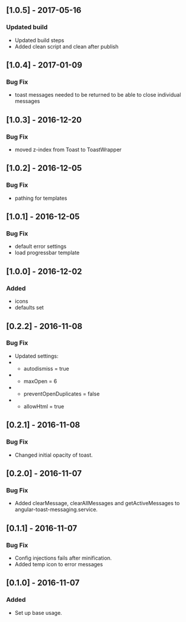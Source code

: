 ## [1.0.5] - 2017-05-16
### Updated build
- Updated build steps
- Added clean script and clean after publish

## [1.0.4] - 2017-01-09
### Bug Fix
- toast messages needed to be returned to be able to close individual messages

## [1.0.3] - 2016-12-20
### Bug Fix
- moved z-index from Toast to ToastWrapper

## [1.0.2] - 2016-12-05
### Bug Fix
- pathing for templates

## [1.0.1] - 2016-12-05
### Bug Fix
- default error settings
- load progressbar template

## [1.0.0] - 2016-12-02
### Added
- icons
- defaults set

## [0.2.2] - 2016-11-08
### Bug Fix
- Updated settings:
- - autodismiss = true
- - maxOpen = 6
- - preventOpenDuplicates = false
- - allowHtml = true

## [0.2.1] - 2016-11-08
### Bug Fix
- Changed initial opacity of toast.

## [0.2.0] - 2016-11-07
### Bug Fix
- Added clearMessage, clearAllMessages and getActiveMessages to angular-toast-messaging.service.

## [0.1.1] - 2016-11-07
### Bug Fix
- Config injections fails after minification.
- Added temp icon to error messages

## [0.1.0] - 2016-11-07
### Added
- Set up base usage.
